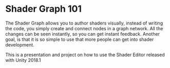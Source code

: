 # Shader Graph 101

The Shader Graph allows you to author shaders visually, instead of writing the code, you simply create and connect nodes in a graph network. All the changes can be seen instantly, so you can get instant feedback. Another goal, is that it is so simple to use that more people can get into shader development.

This is a presentation and project on how to use the Shader Editor released with Unity 2018.1
